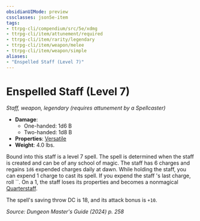 ```yaml
---
obsidianUIMode: preview
cssclasses: json5e-item
tags:
- ttrpg-cli/compendium/src/5e/xdmg
- ttrpg-cli/item/attunement/required
- ttrpg-cli/item/rarity/legendary
- ttrpg-cli/item/weapon/melee
- ttrpg-cli/item/weapon/simple
aliases: 
- "Enspelled Staff (Level 7)"
---
```

# Enspelled Staff (Level 7)
*Staff, weapon, legendary (requires attunement by a Spellcaster)*  


- **Damage**:
  - One-handed: 1d6 B
  - Two-handed: 1d8 B
- **Properties**: [Versatile](3-Mechanics/CLI/rules/item-properties.md#Versatile)
- **Weight**: 4.0 lbs.

Bound into this staff is a level 7 spell. The spell is determined when the staff is created and can be of any school of magic. The staff has 6 charges and regains `1d6` expended charges daily at dawn. While holding the staff, you can expend 1 charge to cast its spell. If you expend the staff 's last charge, roll ``. On a 1, the staff loses its properties and becomes a nonmagical [Quarterstaff](3-Mechanics/CLI/items/quarterstaff-xphb.md).

The spell's saving throw DC is 18, and its attack bonus is `+10`.

*Source: Dungeon Master's Guide (2024) p. 258*